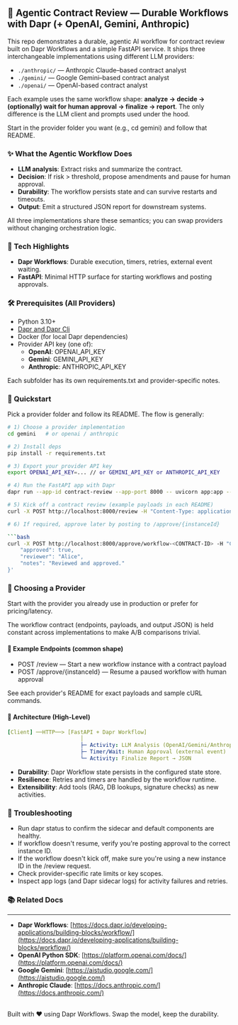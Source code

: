 ## 🧠 Agentic Contract Review — Durable Workflows with Dapr (+ OpenAI, Gemini, Anthropic)

This repo demonstrates a durable, agentic AI workflow for contract review built on Dapr Workflows and a simple FastAPI service. It ships three interchangeable implementations using different LLM providers:

* `./anthropic/` — Anthropic Claude–based contract analyst
* `./gemini/` — Google Gemini–based contract analyst
* `./openai/` — OpenAI-based contract analyst
    
Each example uses the same workflow shape: **analyze → decide → (optionally) wait for human approval → finalize → report**. The only difference is the LLM client and prompts used under the hood.

Start in the provider folder you want (e.g., cd gemini) and follow that README.

### ✨ What the Agentic Workflow Does

*   **LLM analysis**: Extract risks and summarize the contract.
*   **Decision**: If risk > threshold, propose amendments and pause for human approval.
*   **Durability**: The workflow persists state and can survive restarts and timeouts.
*   **Output**: Emit a structured JSON report for downstream systems.
    

All three implementations share these semantics; you can swap providers without changing orchestration logic.

### 🧩 Tech Highlights

*   **Dapr Workflows**: Durable execution, timers, retries, external event waiting.
*   **FastAPI**: Minimal HTTP surface for starting workflows and posting approvals.
    
### 🛠 Prerequisites (All Providers)

*   Python 3.10+
*   [Dapr and Dapr Cli](https://docs.dapr.io/getting-started/install-dapr-cli/)
*   Docker (for local Dapr dependencies)  
*   Provider API key (one of):
    *   **OpenAI**: OPENAI\_API\_KEY
    *   **Gemini**: GEMINI\_API\_KEY
    *   **Anthropic**: ANTHROPIC\_API\_KEY
        
Each subfolder has its own requirements.txt and provider-specific notes.

### 🚀 Quickstart

Pick a provider folder and follow its README. The flow is generally:

```bash
# 1) Choose a provider implementation
cd gemini   # or openai / anthropic

# 2) Install deps
pip install -r requirements.txt

# 3) Export your provider API key
export OPENAI_API_KEY=... // or GEMINI_API_KEY or ANTHROPIC_API_KEY

# 4) Run the FastAPI app with Dapr
dapr run --app-id contract-review --app-port 8000 -- uvicorn app:app --reload

# 5) Kick off a contract review (example payloads in each README)
curl -X POST http://localhost:8000/review -H "Content-Type: application/json" -d '{ "...": "..." }'

# 6) If required, approve later by posting to /approve/{instanceId}

```bash
curl -X POST http://localhost:8000/approve/workflow-<CONTRACT-ID> -H "Content-Type: application/json"   -d '{
    "approved": true,
    "reviewer": "Alice",
    "notes": "Reviewed and approved."
}'
```

### 🔄 Choosing a Provider

Start with the provider you already use in production or prefer for pricing/latency.

The workflow contract (endpoints, payloads, and output JSON) is held constant across implementations to make A/B comparisons trivial.

#### 🧪 Example Endpoints (common shape)

*   POST /review — Start a new workflow instance with a contract payload
*   POST /approve/{instanceId} — Resume a paused workflow with human approval    

See each provider's README for exact payloads and sample cURL commands.

#### 🧱 Architecture (High-Level)

```yaml
[Client] ──HTTP──> [FastAPI + Dapr Workflow]
                       │
                       ├─ Activity: LLM Analysis (OpenAI/Gemini/Anthropic)
                       ├─ Timer/Wait: Human Approval (external event)
                       └─ Activity: Finalize Report → JSON
```

*   **Durability**: Dapr Workflow state persists in the configured state store.
*   **Resilience**: Retries and timers are handled by the workflow runtime.
*   **Extensibility**: Add tools (RAG, DB lookups, signature checks) as new activities.
    
### 🧯 Troubleshooting

*   Run dapr status to confirm the sidecar and default components are healthy. 
*   If workflow doesn't resume, verify you're posting approval to the correct instance ID.
* If the workflow doesn't kick off, make sure you're using a new instance ID in the /review request.
*   Check provider-specific rate limits or key scopes.   
*   Inspect app logs (and Dapr sidecar logs) for activity failures and retries.
    
### 📚 Related Docs
--------------------------------

*   **Dapr Workflows**: [https://docs.dapr.io/developing-applications/building-blocks/workflow/](https://docs.dapr.io/developing-applications/building-blocks/workflow/)
*   **OpenAI Python SDK**: [https://platform.openai.com/docs/](https://platform.openai.com/docs/)
*   **Google Gemini**: [https://aistudio.google.com/](https://aistudio.google.com/)
*   **Anthropic Claude**: [https://docs.anthropic.com/](https://docs.anthropic.com/)

<br>
Built with ❤️ using Dapr Workflows. Swap the model, keep the durability.